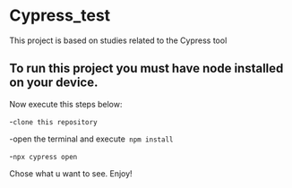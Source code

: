 # Cypress_test
This project is based on studies related to the Cypress tool

## To run this project you must have node installed on your device.

Now execute this steps below:


 -`clone this repository`


 -open the terminal and execute` npm install`
 
 -`npx cypress open`

 Chose what u want to see. Enjoy!
